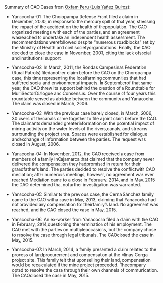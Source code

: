 Summary of CAO Cases from [Oxfam Peru (Luis Yañez Quiroz)](https://peru.oxfam.org/sites/peru.oxfam.org/files/file_attachments/OPPORTUNITIES%20AND%20MISSTEPS%20IFC%20INVEST.%20POLICY%20IN%20PERU.PDF):

*	Yanacocha-01: The Choropampa Defense Front filed a claim in December, 2000, in responseto the mercury spill of that year, stressing the impact of the accident on the health of thepopulation. The CAO organized meetings with each of the parties, and an agreement wasreached to undertake an independent health assessment. The recommendations werefollowed despite “numerous roadblocks” set by the Ministry of Health and civil societyorganizations. Finally, the CAO decided to close the case in November, 2003, citing the lack ofsocial and institutional support.

*	Yanacocha-02: In March, 2011, the Rondas Campesinas Federation (Rural Patrols) filedanother claim before the CAO on the Choropampa case, this time representing the localfarming communities that had suffered social and environmental impacts. In Septemberof that same year, the CAO threw its support behind the creation of a Roundtable for MultiSectorDialogue and Consensus. Over the course of four years this roundtable served as abridge between the community and Yanacocha. The claim was closed in March, 2006.
*	Yanacocha-03: With the previous case barely closed, in March, 2006, 30 users of thecanals came together to file a joint claim before the CAO. The claimants demanded greaterinformation on the potential impact of mining activity on the water levels of the rivers,canals, and streams surrounding the project area. Spaces were established for dialogue andexchange of information between the parties. The request was closed in August, 2006.

*	Yanacocha-04: In November, 2012, the CAO received a case from members of a family inCajamarca that claimed that the company never delivered the compensation they hadpromised in return for their grandfather’s land. The parties decided to resolve the conflictwith CAO mediation; after numerous meetings, however, no agreement was ever reached.Mediation came to a close in February, 2014, and in May, 2015 the CAO determined that nofurther investigation was warranted.

*	Yanacocha-05: Similar to the previous case, the Cerna Sánchez family came to the CAO witha case in May, 2013, claiming that Yanacocha had not provided any compensation for theirfamily’s land. No agreement was reached, and the CAO closed the case in May, 2015.
*	Yanacocha-06: An ex-worker from Yanacocha filed a claim with the CAO in February, 2014,questioning the termination of his employment. The CAO met with the parties on multipleoccasions, but the company chose to resolve the case through legal tribunals. The CAOclosed the case in May, 2015.

*	Yanacocha-07: In March, 2014, a family presented a claim related to the process of landprocurement and compensation at the Minas Conga project site. This family felt that uponselling their land, compensation would be recalculated if the mine project proceeded. Thecompany opted to resolve the case through their own channels of communication. The CAOclosed the case in May, 2015.
